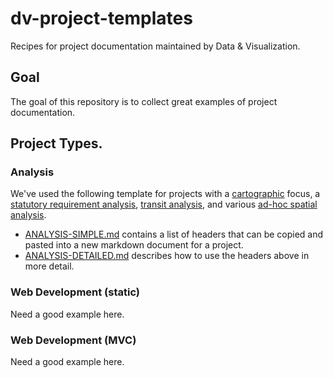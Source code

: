 # dv-project-templates  
Recipes for project documentation maintained by Data &amp; Visualization. 

## Goal  

The goal of this repository is to collect great examples of project documentation. 

## Project Types. 

### Analysis

We've used the following template for projects with a [cartographic](https://github.com/BayAreaMetro/motm) focus, a [statutory requirement analysis](https://github.com/BayAreaMetro/tpp_ceqa_map_for_pba_17), [transit analysis](https://github.com/BayAreaMetro/RegionalTransitDatabase/blob/master/docs/transit_priority_areas.md), and various [ad-hoc spatial analysis](https://github.com/BayAreaMetro/Adhoc-Spatial-Analysis).    

- [ANALYSIS-SIMPLE.md](https://raw.githubusercontent.com/BayAreaMetro/dv-project-templates/master/ANALYSIS-SIMPLE.md) contains a list of headers that can be copied and pasted into a new markdown document for a project. 
- [ANALYSIS-DETAILED.md](https://github.com/BayAreaMetro/dv-project-templates/blob/master/ANALYSIS-DETAILED.md) describes how to use the headers above in more detail.    

### Web Development (static)

Need a good example here.  

### Web Development (MVC)

Need a good example here.   

